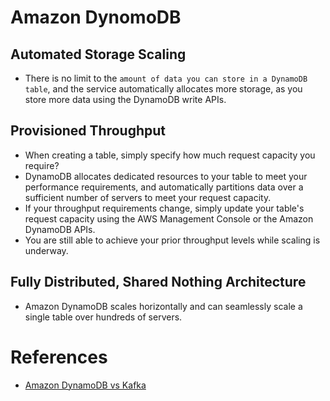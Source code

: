 
# Amazon DynomoDB

## Automated Storage Scaling
- There is no limit to the `amount of data you can store in a DynamoDB table`, and the service automatically allocates more storage, as you store more data using the DynamoDB write APIs.

## Provisioned Throughput
- When creating a table, simply specify how much request capacity you require?
- DynamoDB allocates dedicated resources to your table to meet your performance requirements, and automatically partitions data over a sufficient number of servers to meet your request capacity.
- If your throughput requirements change, simply update your table's request capacity using the AWS Management Console or the Amazon DynamoDB APIs.
- You are still able to achieve your prior throughput levels while scaling is underway.

## Fully Distributed, Shared Nothing Architecture
- Amazon DynamoDB scales horizontally and can seamlessly scale a single table over hundreds of servers.

# References
- [Amazon DynamoDB vs Kafka](https://stackshare.io/stackups/amazon-dynamodb-vs-kafka)
